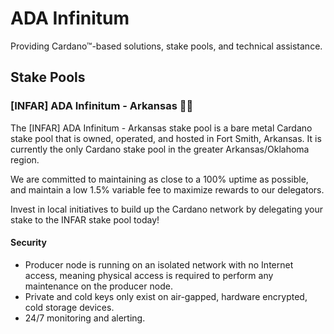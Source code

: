# ADA Infinitum

Providing Cardano™-based solutions, stake pools, and technical assistance.

## Stake Pools
### [INFAR] ADA Infinitum - Arkansas 🐗💎
The [INFAR] ADA Infinitum - Arkansas stake pool is a bare metal Cardano stake pool that is owned, operated, and hosted in Fort Smith, Arkansas. It is currently the only Cardano stake pool in the greater Arkansas/Oklahoma region. 

We are committed to maintaining as close to a 100% uptime as possible, and maintain a low 1.5% variable fee to maximize rewards to our delegators.

Invest in local initiatives to build up the Cardano network by delegating your stake to the INFAR stake pool today!

#### Security
* Producer node is running on an isolated network with no Internet access, meaning physical access is required to perform any maintenance on the producer node.
* Private and cold keys only exist on air-gapped, hardware encrypted, cold storage devices.
* 24/7 monitoring and alerting.
